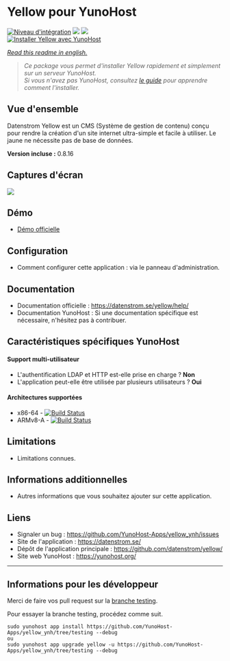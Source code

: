 # Yellow pour YunoHost

[![Niveau d'intégration](https://dash.yunohost.org/integration/yellow.svg)](https://dash.yunohost.org/appci/app/yellow) ![](https://ci-apps.yunohost.org/ci/badges/yellow.status.svg) ![](https://ci-apps.yunohost.org/ci/badges/yellow.maintain.svg)  
[![Installer Yellow avec YunoHost](https://install-app.yunohost.org/install-with-yunohost.svg)](https://install-app.yunohost.org/?app=yellow)

*[Read this readme in english.](./README.md)* 

> *Ce package vous permet d'installer Yellow rapidement et simplement sur un serveur YunoHost.  
Si vous n'avez pas YunoHost, consultez [le guide](https://yunohost.org/#/install) pour apprendre comment l'installer.*

## Vue d'ensemble
Datenstrom Yellow est un CMS (Système de gestion de contenu) conçu pour rendre la création d'un site internet ultra-simple et facile à utiliser. Le jaune ne nécessite pas de base de données.

**Version incluse :** 0.8.16

## Captures d'écran

![](https://datenstrom.se/media/images/datenstrom-yellow-en.png)

## Démo

* [Démo officielle](https://datenstrom.se/yellow/demo/)

## Configuration

* Comment configurer cette application : via le panneau d'administration.

## Documentation

 * Documentation officielle : https://datenstrom.se/yellow/help/
 * Documentation YunoHost : Si une documentation spécifique est nécessaire, n'hésitez pas à contribuer.

## Caractéristiques spécifiques YunoHost

#### Support multi-utilisateur

* L'authentification LDAP et HTTP est-elle prise en charge ? **Non**
* L'application peut-elle être utilisée par plusieurs utilisateurs ? **Oui**

#### Architectures supportées

* x86-64 - [![Build Status](https://ci-apps.yunohost.org/ci/logs/yellow%20%28Apps%29.svg)](https://ci-apps.yunohost.org/ci/apps/yellow/)
* ARMv8-A - [![Build Status](https://ci-apps-arm.yunohost.org/ci/logs/yellow%20%28Apps%29.svg)](https://ci-apps-arm.yunohost.org/ci/apps/yellow/)

## Limitations

* Limitations connues.

## Informations additionnelles

* Autres informations que vous souhaitez ajouter sur cette application.

## Liens

 * Signaler un bug : https://github.com/YunoHost-Apps/yellow_ynh/issues
 * Site de l'application : https://datenstrom.se/
 * Dépôt de l'application principale : https://github.com/datenstrom/yellow/
 * Site web YunoHost : https://yunohost.org/

---

## Informations pour les développeur

Merci de faire vos pull request sur la [branche testing](https://github.com/YunoHost-Apps/yellow_ynh/tree/testing).

Pour essayer la branche testing, procédez comme suit.
```
sudo yunohost app install https://github.com/YunoHost-Apps/yellow_ynh/tree/testing --debug
ou
sudo yunohost app upgrade yellow -u https://github.com/YunoHost-Apps/yellow_ynh/tree/testing --debug
```
